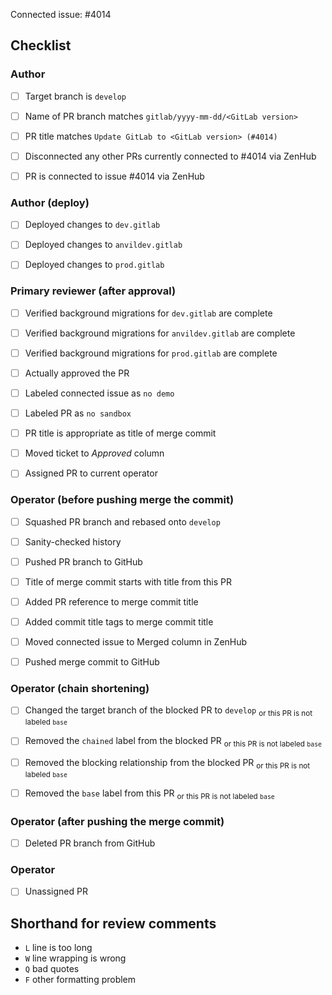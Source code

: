 <!--
This is the PR template for upgrading the GitLab instance.
-->

Connected issue: #4014


## Checklist


### Author

- [ ] Target branch is `develop`
- [ ] Name of PR branch matches `gitlab/yyyy-mm-dd/<GitLab version>`
- [ ] PR title matches `Update GitLab to <GitLab version> (#4014)`
- [ ] Disconnected any other PRs currently connected to #4014 via ZenHub
- [ ] PR is connected to issue #4014 via ZenHub


### Author (deploy)

- [ ] Deployed changes to `dev.gitlab`
- [ ] Deployed changes to `anvildev.gitlab`
- [ ] Deployed changes to `prod.gitlab`


### Primary reviewer (after approval)

- [ ] Verified background migrations for `dev.gitlab` are complete
- [ ] Verified background migrations for `anvildev.gitlab` are complete
- [ ] Verified background migrations for `prod.gitlab` are complete
- [ ] Actually approved the PR
- [ ] Labeled connected issue as `no demo`
- [ ] Labeled PR as `no sandbox`
- [ ] PR title is appropriate as title of merge commit
- [ ] Moved ticket to *Approved* column
- [ ] Assigned PR to current operator


### Operator (before pushing merge the commit)

- [ ] Squashed PR branch and rebased onto `develop`
- [ ] Sanity-checked history
- [ ] Pushed PR branch to GitHub
- [ ] Title of merge commit starts with title from this PR
- [ ] Added PR reference to merge commit title
- [ ] Added commit title tags to merge commit title
- [ ] Moved connected issue to Merged column in ZenHub
- [ ] Pushed merge commit to GitHub


### Operator (chain shortening)

- [ ] Changed the target branch of the blocked PR to `develop` <sub>or this PR is not labeled `base`</sub>
- [ ] Removed the `chained` label from the blocked PR <sub>or this PR is not labeled `base`</sub>
- [ ] Removed the blocking relationship from the blocked PR <sub>or this PR is not labeled `base`</sub>
- [ ] Removed the `base` label from this PR <sub>or this PR is not labeled `base`</sub>


### Operator (after pushing the merge commit)

- [ ] Deleted PR branch from GitHub


### Operator

- [ ] Unassigned PR


## Shorthand for review comments

- `L` line is too long
- `W` line wrapping is wrong
- `Q` bad quotes
- `F` other formatting problem
